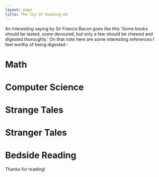 ```yaml
---
layout: page
title: The Joy Of Reading.md
---
```

An interesting saying by Sir Francis Bacon goes like this 'Some books should be tasted, some devoured, but only a few should be chewed and digested thoroughly.'
On that note here are some interesting references I feel worthy of being digested :

# Math

# Computer Science

# Strange Tales

# Stranger Tales

# Bedside Reading 






Thanks for reading!
